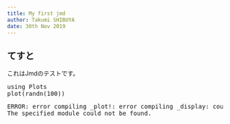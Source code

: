 ```yaml
---
title: My first jmd
author: Takumi SHIBUYA
date: 30th Nov 2019
---
```


## てすと

これはJmdのテストです。


<pre class='hljl'>
<span class='hljl-k'>using</span><span class='hljl-t'> </span><span class='hljl-n'>Plots</span><span class='hljl-t'>
</span><span class='hljl-nf'>plot</span><span class='hljl-p'>(</span><span class='hljl-nf'>randn</span><span class='hljl-p'>(</span><span class='hljl-ni'>100</span><span class='hljl-p'>))</span>
</pre>


<pre class="julia-error">
ERROR: error compiling _plot&#33;: error compiling _display: could not load library &quot;libGR.dll&quot;
The specified module could not be found.

</pre>


